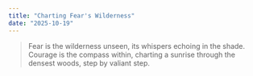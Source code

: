 ```yaml
---
title: "Charting Fear's Wilderness"
date: "2025-10-19"
---
```


> Fear is the wilderness unseen, its whispers echoing in the shade. Courage is the compass within, charting a sunrise through the densest woods, step by valiant step.
